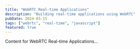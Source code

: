 ```yaml
---
title: "WebRTC Real-time Applications"
description: "Building real-time applications using WebRTC"
pubDate: 2024-03-15
tags: ["webrtc", "real-time", "javascript"]
featured: true
---
```


Content for WebRTC Real-time Applications...